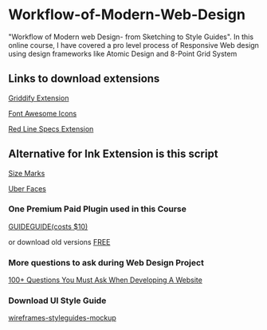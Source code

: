 # Workflow-of-Modern-Web-Design
"Workflow of Modern web Design- from Sketching to Style Guides". In this online course, I have covered a pro level process of Responsive Web design using design frameworks like Atomic Design and 8-Point Grid System

## Links to download extensions
[Griddify Extension](http://gelobi.org/griddify)

[Font Awesome Icons](http://creativedo.co/FontAwesomePS)

[Red Line Specs Extension](http://ink.chrometaphore.com)


## Alternative for Ink Extension is this script

[Size Marks](https://github.com/cmpereirasi/Size-Marks-PS)

[Uber Faces](http://uberplugins.cc/)

### One Premium Paid Plugin used in this Course

[GUIDEGUIDE(costs $10)](http://guideguide.me)

or download old versions [FREE](http://guideguide.me/versions)


### More questions to ask during Web Design Project

[100+ Questions You Must Ask When Developing A Website](http://marketingland.com/100-questions-you-must-ask-when-developing-web-site-86342)


### Download UI Style Guide

[wireframes-styleguides-mockup](https://drive.google.com/file/d/0B_2wCrcxZBiuM1RRbkxId1dHRzg/view?usp=sharing)
